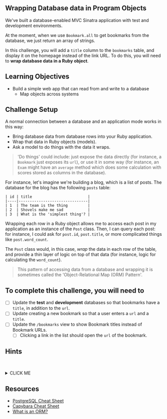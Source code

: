 ## Wrapping Database data in Program Objects

We've built a database-enabled MVC Sinatra application with test and development environments.

At the moment, when we use `Bookmark.all` to get bookmarks from the database, we just return an array of strings.

In this challenge, you will add a `title` column to the `bookmarks` table, and display it on the homepage instead of the link URL. To do this, you will need to **wrap database data in a Ruby object**.

## Learning Objectives

* Build a simple web app that can read from and write to a database
  * Map objects across systems

## Challenge Setup

A normal connection between a database and an application mode works in this way:

- Bring database data from database rows into your Ruby application.
- Wrap that data in Ruby objects (models).
- Ask a model to do things with the data it wraps.

> 'Do things' could include: just expose the data directly (for instance, a `Bookmark` just exposes its `url`), or use it in some way (for instance, an `Exam` might have an `average` method which does some calculation with scores stored as columns in the database).

For instance, let's imagine we're building a blog, which is a list of posts. The database for the blog has the following `posts` table:

```
| id | title                         |
|----|-------------------------------|
| 1  | The team is the thing         |
| 2  | Shovels make me sad           |
| 3  | What is the 'simplest thing'? |
```

Wrapping each row in a Ruby object allows me to access each post in my application as an instance of the `Post` class. Then, I can query each post: for instance, I could ask for `post.id`, `post.title`, or more complicated things like `post.word_count`.

The `Post` class would, in this case, _wrap_ the data in each row of the table, and provide a thin layer of logic on top of that data (for instance, logic for calculating the `word_count`).

> This pattern of accessing data from a database and wrapping it is sometimes called the 'Object-Relational Map (ORM) Pattern'.

## To complete this challenge, you will need to

- [ ] Update the **test** and **development** databases so that bookmarks have a `title`, in addition to the `url`.
- [ ] Update creating a new bookmark so that a user enters a `url` and a `title`.
- [ ] Update the `/bookmarks` view to show Bookmark titles instead of Bookmark URLs.
  - [ ] Clicking a link in the list should open the `url` of the bookmark.

## Hints

&nbsp;<details><summary>CLICK ME</summary>

#### Adding new fields to the database

Before you can save bookmarks with a title, or display the title in the `bookmarks`, you'll need to update the `bookmarks` table in the `development` and `test` databases. See the suggested resources before for more information on how to do this.

#### Returning objects that respond to `#id`, `#title` and `#url` from database queries

You may want to update the `Bookmark.all` method to return instances of the `Bookmark` class instead of strings. The instance should wrap and expose the attributes `id`, `title` and `url`.

&nbsp;</details>

## Resources

* [PostgreSQL Cheat Sheet](https://www.postgresqltutorial.com/postgresql-cheat-sheet/)
* [Capybara Cheat Sheet](https://gist.github.com/cmkoller/0d3b048b3c4b48ee4955)
* [What is an ORM?](https://stackoverflow.com/questions/1152299/what-is-an-object-relational-mapping-framework)
